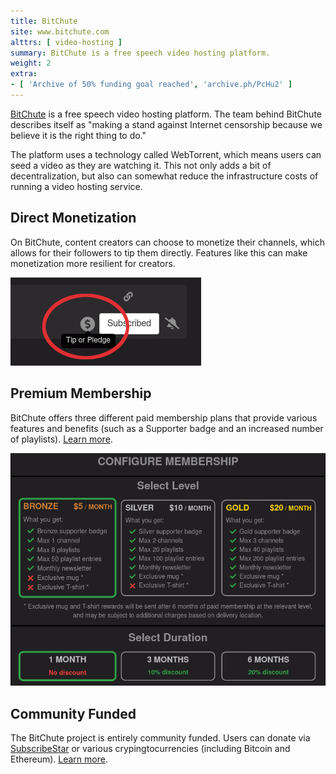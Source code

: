 ```yaml
---
title: BitChute
site: www.bitchute.com
alttrs: [ video-hosting ]
summary: BitChute is a free speech video hosting platform.
weight: 2
extra:
- [ 'Archive of 50% funding goal reached', 'archive.ph/PcHu2' ]
---
```


[BitChute](https://www.bitchute.com/) is a free speech video hosting platform.
The team behind BitChute describes itself as "making a stand against Internet
censorship because we believe it is the right thing to do."

The platform uses a technology called WebTorrent, which means users can seed a
video as they are watching it. This not only adds a bit of decentralization,
but also can somewhat reduce the infrastructure costs of running a video
hosting service.

## Direct Monetization

On BitChute, content creators can choose to monetize their channels, which
allows for their followers to tip them directly. Features like this can make
monetization more resilient for creators.

![](direct-monetization.png)

## Premium Membership

BitChute offers three different paid membership plans that provide various
features and benefits (such as a Supporter badge and an increased number of
playlists). [Learn more](https://www.bitchute.com/membership/configure/).

[![](premium-membership.png)](https://www.bitchute.com/membership/configure/)

## Community Funded

The BitChute project is entirely community funded. Users can donate via
[SubscribeStar](https://www.subscribestar.com/bitchute) or various
crypingtocurrencies (including Bitcoin and Ethereum). [Learn
more](https://www.bitchute.com/help-us-grow/).
